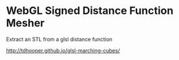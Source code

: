 # WebGL Signed Distance Function Mesher

Extract an STL from a glsl distance function

http://tdhooper.github.io/glsl-marching-cubes/
